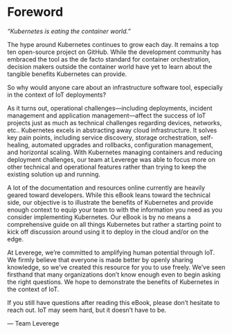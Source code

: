 # Foreword

*“Kubernetes is eating the container world.”*

The hype around Kubernetes continues to grow each day.  It remains a top ten open-source project on GitHub. While the development community has embraced the tool as the de facto standard for container orchestration, decision makers outside the container world have yet to learn about the tangible benefits Kubernetes can provide. 

So why would anyone care about an infrastructure software tool, especially in the context of IoT deployments? 

As it turns out, operational challenges—including deployments, incident management and application management—affect the success of IoT projects just as much as technical challenges regarding devices, networks, etc.. Kubernetes excels in abstracting away cloud infrastructure. It solves key pain points, including service discovery, storage orchestration, self-healing, automated upgrades and rollbacks, configuration management, and horizontal scaling. With Kubernetes managing containers and reducing deployment challenges, our team at Leverege was able to focus more on other technical and operational features rather than trying to keep the existing solution up and running. 

A lot of the documentation and resources online currently are heavily geared toward developers. While this eBook leans toward the technical side, our objective is to illustrate the benefits of Kubernetes and provide enough context to equip your team to with the information you need as you consider implementing Kubernetes. Our eBook is by no means a comprehensive guide on all things Kubernetes but rather a starting point to kick off discussion around using it to deploy in the cloud and/or on the edge. 

At Leverege, we’re committed to amplifying human potential through IoT. We firmly believe that everyone is made better by openly sharing knowledge, so we’ve created this resource for you to use freely. We’ve seen firsthand that many organizations don’t know enough even to begin asking the right questions. We hope to demonstrate the benefits of Kubernetes in the context of IoT. 

If you still have questions after reading this eBook, please don’t hesitate to reach out. IoT may seem hard, but it doesn’t have to be. 

— Team Leverege
